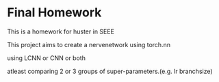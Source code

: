 # Final Homework
This is a homework for huster in SEEE

This project aims to create a nervenetwork using torch.nn

using LCNN or CNN or both

atleast comparing 2 or 3 groups of super-parameters.(e.g. lr branchsize)

